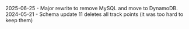 2025-06-25 - Major rewrite to remove MySQL and move to DynamoDB.
2024-05-21 - Schema update 11 deletes all track points (it was too hard to keep them)
